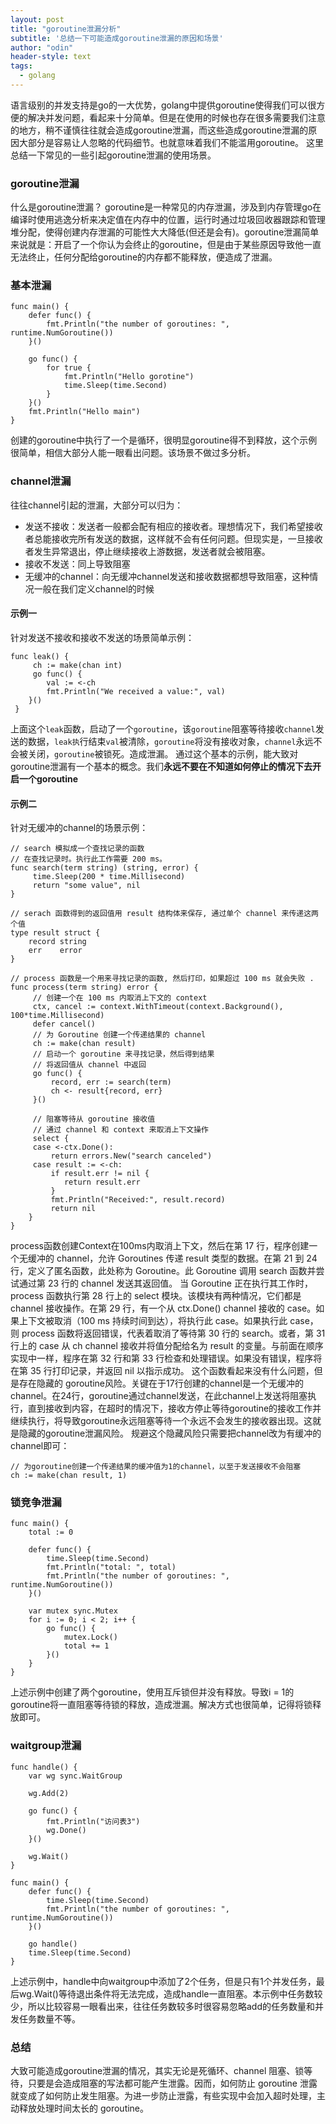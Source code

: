 ```yaml
---
layout: post
title: "goroutine泄漏分析"
subtitle: '总结一下可能造成goroutine泄漏的原因和场景'
author: "odin"
header-style: text
tags:
  - golang
---
```


语言级别的并发支持是go的一大优势，golang中提供goroutine使得我们可以很方便的解决并发问题，看起来十分简单。但是在使用的时候也存在很多需要我们注意的地方，稍不谨慎往往就会造成goroutine泄漏，而这些造成goroutine泄漏的原因大部分是容易让人忽略的代码细节。也就意味着我们不能滥用goroutine。
这里总结一下常见的一些引起goroutine泄漏的使用场景。

### goroutine泄漏
什么是goroutine泄漏？
goroutine是一种常见的内存泄漏，涉及到内存管理go在编译时使用逃逸分析来决定值在内存中的位置，运行时通过垃圾回收器跟踪和管理堆分配，使得创建内存泄漏的可能性大大降低(但还是会有)。goroutine泄漏简单来说就是：开启了一个你认为会终止的goroutine，但是由于某些原因导致他一直无法终止，任何分配给goroutine的内存都不能释放，便造成了泄漏。

### 基本泄漏
```golang
func main() {
	defer func() {
		fmt.Println("the number of goroutines: ", runtime.NumGoroutine())
	}()

	go func() {
		for true {
			fmt.Println("Hello gorotine")
			time.Sleep(time.Second)
		}
	}()
	fmt.Println("Hello main")
}
```
创建的goroutine中执行了一个是循环，很明显goroutine得不到释放，这个示例很简单，相信大部分人能一眼看出问题。该场景不做过多分析。

### channel泄漏
往往channel引起的泄漏，大部分可以归为：
* 发送不接收：发送者一般都会配有相应的接收者。理想情况下，我们希望接收者总能接收完所有发送的数据，这样就不会有任何问题。但现实是，一旦接收者发生异常退出，停止继续接收上游数据，发送者就会被阻塞。
* 接收不发送：同上导致阻塞
* 无缓冲的channel：向无缓冲channel发送和接收数据都想导致阻塞，这种情况一般在我们定义channel的时候
#### 示例一
针对发送不接收和接收不发送的场景简单示例：
```golang
func leak() {
     ch := make(chan int)
     go func() {
        val := <-ch
        fmt.Println("We received a value:", val)
    }()
 }
```
上面这个`leak`函数，启动了一个`goroutine`，该`goroutine`阻塞等待接收`channel`发送的数据，`leak执`行结束`val`被清除，`goroutine`将没有接收对象，`channel`永远不会被关闭，`goroutine`被锁死。造成泄漏。
通过这个基本的示例，能大致对goroutine泄漏有一个基本的概念。我们**永远不要在不知道如何停止的情况下去开启一个goroutine**

#### 示例二
针对无缓冲的channel的场景示例：
```golang
// search 模拟成一个查找记录的函数
// 在查找记录时。执行此工作需要 200 ms。
func search(term string) (string, error) {
     time.Sleep(200 * time.Millisecond)
     return "some value", nil
}

// serach 函数得到的返回值用 result 结构体来保存, 通过单个 channel 来传递这两个值
type result struct {
    record string
    err    error
}

// process 函数是一个用来寻找记录的函数, 然后打印，如果超过 100 ms 就会失败 .
func process(term string) error {
     // 创建一个在 100 ms 内取消上下文的 context
     ctx, cancel := context.WithTimeout(context.Background(), 100*time.Millisecond)
     defer cancel()
     // 为 Goroutine 创建一个传递结果的 channel
     ch := make(chan result)
     // 启动一个 goroutine 来寻找记录，然后得到结果
     // 将返回值从 channel 中返回
     go func() {
         record, err := search(term)
         ch <- result{record, err}
     }()

     // 阻塞等待从 goroutine 接收值
     // 通过 channel 和 context 来取消上下文操作
     select {
     case <-ctx.Done():
         return errors.New("search canceled")
     case result := <-ch:
         if result.err != nil {
            return result.err
         }
         fmt.Println("Received:", result.record)
         return nil
    }
}
```

process函数创建Context在100ms内取消上下文，然后在第 17 行，程序创建一个无缓冲的 channel，允许 Goroutines 传递 result 类型的数据。在第 21 到 24 行，定义了匿名函数，此处称为 Goroutine。此 Goroutine 调用 search 函数并尝试通过第 23 行的 channel 发送其返回值。
当 Goroutine 正在执行其工作时，process 函数执行第 28 行上的 select 模块。该模块有两种情况，它们都是 channel 接收操作。在第 29 行，有一个从 ctx.Done() channel 接收的 case。如果上下文被取消（100 ms 持续时间到达），将执行此 case。如果执行此 case，则 process 函数将返回错误，代表着取消了等待第 30 行的 search。或者，第 31 行上的 case 从 ch channel 接收并将值分配给名为 result 的变量。与前面在顺序实现中一样，程序在第 32 行和第 33 行检查和处理错误。如果没有错误，程序将在第 35 行打印记录，并返回 nil 以指示成功。
这个函数看起来没有什么问题，但是存在隐藏的 goroutine风险。关键在于17行创建的channel是一个无缓冲的channel。在24行，goroutine通过channel发送，在此channel上发送将阻塞执行，直到接收到内容，在超时的情况下，接收方停止等待goroutine的接收工作并继续执行，将导致goroutine永远阻塞等待一个永远不会发生的接收器出现。这就是隐藏的goroutine泄漏风险。
规避这个隐藏风险只需要把channel改为有缓冲的channel即可：
```golang
// 为goroutine创建一个传递结果的缓冲值为1的channel，以至于发送接收不会阻塞
ch := make(chan result, 1)
```

### 锁竞争泄漏
```golang
func main() {
	total := 0

	defer func() {
		time.Sleep(time.Second)
		fmt.Println("total: ", total)
		fmt.Println("the number of goroutines: ", runtime.NumGoroutine())
	}()

	var mutex sync.Mutex
	for i := 0; i < 2; i++ {
		go func() {
			mutex.Lock()
			total += 1
		}()
	}
}
```
上述示例中创建了两个goroutine，使用互斥锁但并没有释放。导致i = 1的goroutine将一直阻塞等待锁的释放，造成泄漏。解决方式也很简单，记得将锁释放即可。

### waitgroup泄漏
```golang
func handle() {
	var wg sync.WaitGroup

	wg.Add(2)

	go func() {
		fmt.Println("访问表3")
		wg.Done()
	}()

	wg.Wait()
}

func main() {
	defer func() {
		time.Sleep(time.Second)
		fmt.Println("the number of goroutines: ", runtime.NumGoroutine())
	}()

	go handle()
	time.Sleep(time.Second)
}
```
上述示例中，handle中向waitgroup中添加了2个任务，但是只有1个并发任务，最后wg.Wait()等待退出条件将无法完成，造成handle一直阻塞。本示例中任务数较少，所以比较容易一眼看出来，往往任务数较多时很容易忽略add的任务数量和并发任务数量不等。

### 总结
大致可能造成goroutine泄漏的情况，其实无论是死循环、channel 阻塞、锁等待，只要是会造成阻塞的写法都可能产生泄露。因而，如何防止 goroutine 泄露就变成了如何防止发生阻塞。为进一步防止泄露，有些实现中会加入超时处理，主动释放处理时间太长的 goroutine。